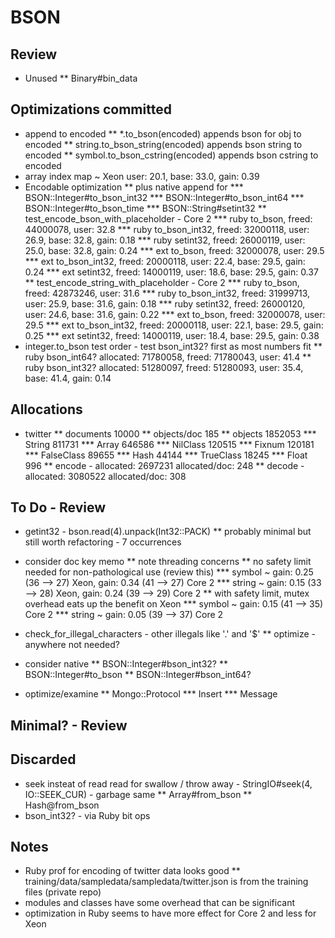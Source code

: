 BSON
====

Review
------

* Unused
** Binary#bin_data

Optimizations committed
-----------------------

* append to encoded
** \*.to_bson(encoded) appends bson for obj to encoded
** string.to_bson_string(encoded) appends bson string to encoded
** symbol.to_bson_cstring(encoded) appends bson cstring to encoded
* array index map ~ Xeon user: 20.1, base: 33.0, gain: 0.39
* Encodable optimization
** plus native append for
*** BSON::Integer#to_bson_int32
*** BSON::Integer#to_bson_int64
*** BSON::Integer#to_bson_time
*** BSON::String#setint32
** test_encode_bson_with_placeholder - Core 2
*** ruby to_bson,       freed: 44000078, user: 32.8
*** ruby to_bson_int32, freed: 32000118, user: 26.9, base: 32.8, gain: 0.18
*** ruby setint32,      freed: 26000119, user: 25.0, base: 32.8, gain: 0.24
*** ext  to_bson,       freed: 32000078, user: 29.5
*** ext  to_bson_int32, freed: 20000118, user: 22.4, base: 29.5, gain: 0.24
*** ext  setint32,      freed: 14000119, user: 18.6, base: 29.5, gain: 0.37
** test_encode_string_with_placeholder - Core 2
*** ruby to_bson,       freed: 42873246, user: 31.6
*** ruby to_bson_int32, freed: 31999713, user: 25.9, base: 31.6, gain: 0.18
*** ruby setint32,      freed: 26000120, user: 24.6, base: 31.6, gain: 0.22
*** ext  to_bson,       freed: 32000078, user: 29.5
*** ext  to_bson_int32, freed: 20000118, user: 22.1, base: 29.5, gain: 0.25
*** ext  setint32,      freed: 14000119, user: 18.4, base: 29.5, gain: 0.38
* integer.to_bson test order - test bson_int32? first as most numbers fit
** ruby bson_int64?     allocated: 71780058, freed: 71780043, user: 41.4
** ruby bson_int32?     allocated: 51280097, freed: 51280093, user: 35.4, base: 41.4, gain: 0.14

Allocations
-----------

* twitter
** documents   10000
** objects/doc   185
** objects   1852053
*** String    811731
*** Array     646586
*** NilClass  120515
*** Fixnum    120181
*** FalseClass 89655
*** Hash       44144
*** TrueClass  18245
*** Float        996
** encode - allocated: 2697231 allocated/doc: 248
** decode - allocated: 3080522 allocated/doc: 308

To Do - Review
--------------

* getint32 - bson.read(4).unpack(Int32::PACK)
** probably minimal but still worth refactoring - 7 occurrences
* consider doc key memo
** note threading concerns
** no safety limit needed for non-pathological use (review this)
*** symbol ~ gain: 0.25 (36 --> 27) Xeon, gain: 0.34 (41 --> 27) Core 2
*** string ~ gain: 0.15 (33 --> 28) Xeon, gain: 0.24 (39 --> 29) Core 2
** with safety limit, mutex overhead eats up the benefit on Xeon
*** symbol ~ gain: 0.15 (41 --> 35) Core 2
*** string ~ gain: 0.05 (39 --> 37) Core 2
* check_for_illegal_characters - other illegals like '.' and '$'
** optimize - anywhere not needed?

* consider native
** BSON::Integer#bson_int32?
** BSON::Integer#to_bson
** BSON::Integer#bson_int64?

* optimize/examine
** Mongo::Protocol
*** Insert
*** Message

Minimal? - Review
-----------------


Discarded
---------

* seek insteat of read read for swallow / throw away - StringIO#seek(4, IO::SEEK_CUR) - garbage same
** Array#from_bson
** Hash@from_bson
* bson_int32? - via Ruby bit ops

Notes
-----

* Ruby prof for encoding of twitter data looks good
** training/data/sampledata/sampledata/twitter.json is from the training files (private repo)
* modules and classes have some overhead that can be significant
* optimization in Ruby seems to have more effect for Core 2 and less for Xeon

